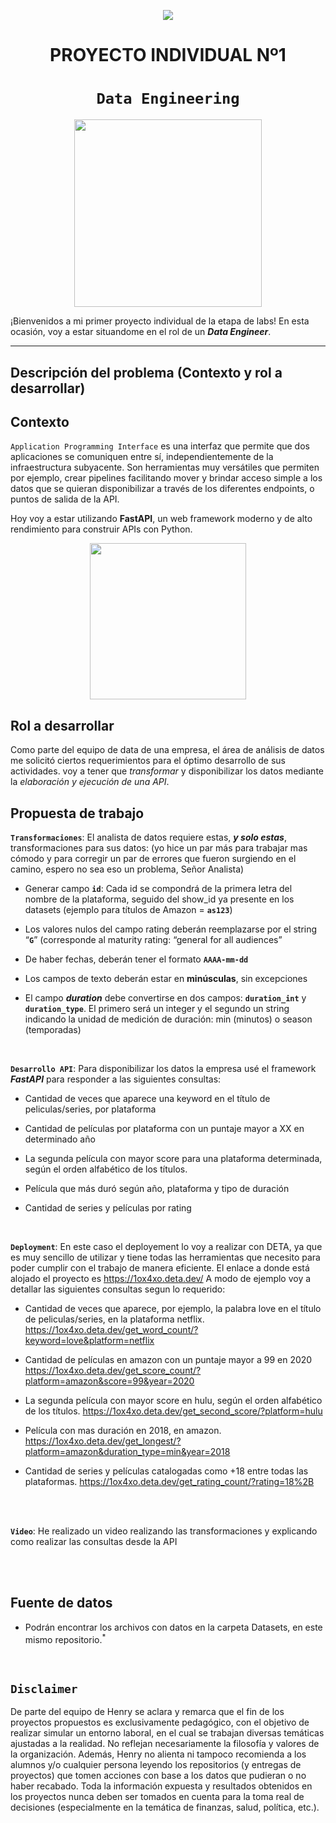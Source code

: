 <p align=center><img src=https://d31uz8lwfmyn8g.cloudfront.net/Assets/logo-henry-white-lg.png><p>

# <h1 align=center> **PROYECTO INDIVIDUAL Nº1** </h1>

# <h1 align=center>**`Data Engineering`**</h1>

<p align="center">
<img src="https://files.realpython.com/media/What-is-Data-Engineering_Watermarked.607e761a3c0e.jpg"  height=300>
</p>

¡Bienvenidos a mi primer proyecto individual de la etapa de labs! En esta ocasión, voy a estar situandome en el rol de un ***Data Engineer***.  

<hr>  

## **Descripción del problema (Contexto y rol a desarrollar)**

## Contexto

`Application Programming Interface`  es una interfaz que permite que dos aplicaciones se comuniquen entre sí, independientemente de la infraestructura subyacente. Son herramientas muy versátiles que permiten por ejemplo, crear pipelines facilitando mover y brindar acceso simple a los datos que se quieran disponibilizar a través de los diferentes endpoints, o puntos de salida de la API.

Hoy voy a estar utilizando **FastAPI**, un web framework moderno y de alto rendimiento para construir APIs con Python.
<p align=center>
<img src = 'https://i.ibb.co/9t3dD7D/blog-zenvia-imagens-3.png' height=250><p>

## Rol a desarrollar

Como parte del equipo de data de una empresa, el área de análisis de datos me solicitó ciertos requerimientos para el óptimo desarrollo de sus actividades. voy a tener que  *transformar* y disponibilizar los datos mediante la *elaboración y ejecución de una API*.



## **Propuesta de trabajo**

**`Transformaciones`**:  El analista de datos requiere estas, ***y solo estas***, transformaciones para sus datos: (yo hice un par más para trabajar mas cómodo y para corregir un par de errores que fueron surgiendo en el camino, espero no sea eso un problema, Señor Analista)


+ Generar campo **`id`**: Cada id se compondrá de la primera letra del nombre de la plataforma, seguido del show_id ya presente en los datasets (ejemplo para títulos de Amazon = **`as123`**)

+ Los valores nulos del campo rating deberán reemplazarse por el string “**`G`**” (corresponde al maturity rating: “general for all audiences”

+ De haber fechas, deberán tener el formato **`AAAA-mm-dd`**

+ Los campos de texto deberán estar en **minúsculas**, sin excepciones

+ El campo ***duration*** debe convertirse en dos campos: **`duration_int`** y **`duration_type`**. El primero será un integer y el segundo un string indicando la unidad de medición de duración: min (minutos) o season (temporadas)

<br/>

**`Desarrollo API`**:  Para disponibilizar los datos la empresa usé el framework ***FastAPI*** para responder a las siguientes consultas:

+ Cantidad de veces que aparece una keyword en el título de peliculas/series, por plataforma

+ Cantidad de películas por plataforma con un puntaje mayor a XX en determinado año

+ La segunda película con mayor score para una plataforma determinada, según el orden alfabético de los títulos.

+ Película que más duró según año, plataforma y tipo de duración

+ Cantidad de series y películas por rating
<br/>


**`Deployment`**: En este caso el deployement lo voy a realizar con DETA, ya que es muy sencillo de utilizar y tiene todas las herramientas que necesito para poder
cumplir con el trabajo de manera eficiente.
El enlace a donde está alojado el proyecto es https://1ox4xo.deta.dev/
A modo de ejemplo voy a detallar las siguientes consultas segun lo requerido: 

+ Cantidad de veces que aparece, por ejemplo, la palabra love en el título de peliculas/series, en la plataforma netflix.
        https://1ox4xo.deta.dev/get_word_count/?keyword=love&platform=netflix

+ Cantidad de películas en amazon con un puntaje mayor a 99 en 2020
        https://1ox4xo.deta.dev/get_score_count/?platform=amazon&score=99&year=2020

+ La segunda película con mayor score en hulu, según el orden alfabético de los títulos.
        https://1ox4xo.deta.dev/get_second_score/?platform=hulu

+ Película con mas duración en 2018, en amazon.
        https://1ox4xo.deta.dev/get_longest/?platform=amazon&duration_type=min&year=2018

+ Cantidad de series y películas catalogadas como +18 entre todas las plataformas.
        https://1ox4xo.deta.dev/get_rating_count/?rating=18%2B

<br/>

<br/>

**`Video`**: He realizado un video realizando las transformaciones y explicando como realizar las consultas desde la API



<br/>



<br/>

## **Fuente de datos**

+ Podrán encontrar los archivos con datos en la carpeta Datasets, en este mismo repositorio.<sup>*</sup>
<br/>



## `Disclaimer`
De parte del equipo de Henry se aclara y remarca que el fin de los proyectos propuestos es exclusivamente pedagógico, con el objetivo de realizar simular un entorno laboral, en el cual se trabajan diversas temáticas ajustadas a la realidad. No reflejan necesariamente la filosofía y valores de la organización. Además, Henry no alienta ni tampoco recomienda a los alumnos y/o cualquier persona leyendo los repositorios (y entregas de proyectos) que tomen acciones con base a los datos que pudieran o no haber recabado. Toda la información expuesta y resultados obtenidos en los proyectos nunca deben ser tomados en cuenta para la toma real de decisiones (especialmente en la temática de finanzas, salud, política, etc.).
